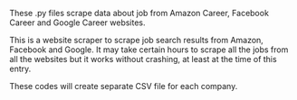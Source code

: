 These .py files scrape data about job from Amazon Career, Facebook Career and Google Career websites.

This is a website scraper to scrape job search results from Amazon, Facebook and Google. 
It may take certain hours to scrape all the jobs from all the websites but it works without crashing, at least at the time of this entry.

These codes will create separate CSV file for each company.
